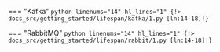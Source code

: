 === "Kafka"
    ```python linenums="14" hl_lines="1"
    {!> docs_src/getting_started/lifespan/kafka/1.py [ln:14-18]!}
    ```

=== "RabbitMQ"
    ```python linenums="14" hl_lines="1"
    {!> docs_src/getting_started/lifespan/rabbit/1.py [ln:14-18]!}
    ```